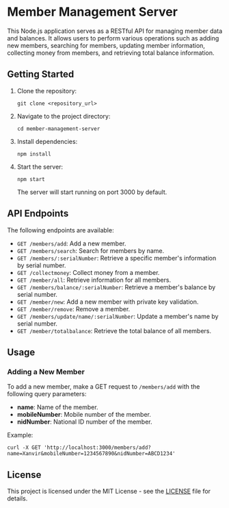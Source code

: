 <h1>Member Management Server</h1>

<p>This Node.js application serves as a RESTful API for managing member data and balances. It allows users to perform various operations such as adding new members, searching for members, updating member information, collecting money from members, and retrieving total balance information.</p>

<h2>Getting Started</h2>

<ol>
  <li>Clone the repository:</li>
  <pre><code>git clone &lt;repository_url&gt;</code></pre>

  <li>Navigate to the project directory:</li>
  <pre><code>cd member-management-server</code></pre>

  <li>Install dependencies:</li>
  <pre><code>npm install</code></pre>

  <li>Start the server:</li>
  <pre><code>npm start</code></pre>
  <p>The server will start running on port 3000 by default.</p>
</ol>

<h2>API Endpoints</h2>

<p>The following endpoints are available:</p>

<ul>
  <li><code>GET /members/add</code>: Add a new member.</li>
  <li><code>GET /members/search</code>: Search for members by name.</li>
  <li><code>GET /members/:serialNumber</code>: Retrieve a specific member's information by serial number.</li>
  <li><code>GET /collectmoney</code>: Collect money from a member.</li>
  <li><code>GET /member/all</code>: Retrieve information for all members.</li>
  <li><code>GET /members/balance/:serialNumber</code>: Retrieve a member's balance by serial number.</li>
  <li><code>GET /member/new</code>: Add a new member with private key validation.</li>
  <li><code>GET /member/remove</code>: Remove a member.</li>
  <li><code>GET /members/update/name/:serialNumber</code>: Update a member's name by serial number.</li>
  <li><code>GET /member/totalbalance</code>: Retrieve the total balance of all members.</li>
</ul>

<h2>Usage</h2>

<h3>Adding a New Member</h3>

<p>To add a new member, make a GET request to <code>/members/add</code> with the following query parameters:</p>

<ul>
  <li><strong>name</strong>: Name of the member.</li>
  <li><strong>mobileNumber</strong>: Mobile number of the member.</li>
  <li><strong>nidNumber</strong>: National ID number of the member.</li>
</ul>

<p>Example:</p>

<pre><code>curl -X GET 'http://localhost:3000/members/add?name=Xanvir&amp;mobileNumber=1234567890&amp;nidNumber=ABCD1234'</code></pre>

<!-- Other endpoint usage examples -->

<h2>License</h2>

<p>This project is licensed under the MIT License - see the <a href="LICENSE">LICENSE</a> file for details.</p>
